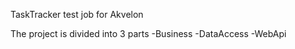 TaskTracker test job for Akvelon


The project is divided into 3 parts
        -Business
        -DataAccess
        -WebApi

